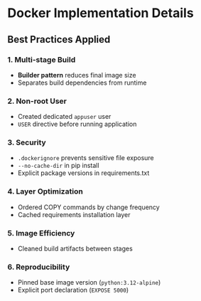 # Docker Implementation Details

## Best Practices Applied

### 1. Multi-stage Build
- **Builder pattern** reduces final image size
- Separates build dependencies from runtime

### 2. Non-root User
- Created dedicated `appuser` user
- `USER` directive before running application

### 3. Security
- `.dockerignore` prevents sensitive file exposure
- `--no-cache-dir` in pip install
- Explicit package versions in requirements.txt

### 4. Layer Optimization
- Ordered COPY commands by change frequency
- Cached requirements installation layer

### 5. Image Efficiency
- Cleaned build artifacts between stages

### 6. Reproducibility
- Pinned base image version (`python:3.12-alpine`)
- Explicit port declaration (`EXPOSE 5000`)
